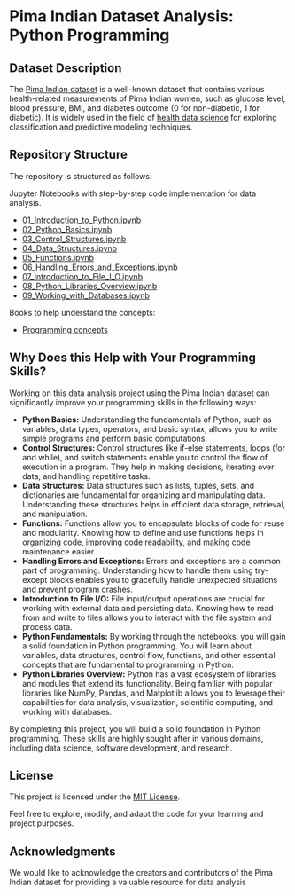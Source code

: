 # Pima Indian Dataset Analysis: Python Programming


## Dataset Description

The [Pima Indian dataset](https://github.com/cloudpedagogy/data-science-programming/blob/main/books/Pima_Indian_Dataset.ipynb) is a well-known dataset that contains various health-related measurements of Pima Indian women, such as glucose level, blood pressure, BMI, and diabetes outcome (0 for non-diabetic, 1 for diabetic). It is widely used in the field of [health data science](https://github.com/cloudpedagogy/data-science-programming/blob/main/books/Health_Data_Science.ipynb) for exploring classification and predictive modeling techniques.

## Repository Structure
The repository is structured as follows:

 Jupyter Notebooks with step-by-step code implementation for data analysis.
  - [01_Introduction_to_Python.ipynb](https://github.com/cloudpedagogy/data-science-programming/blob/main/python-programming/01_Introduction_to_Python.ipynb)
  - [02_Python_Basics.ipynb](https://github.com/cloudpedagogy/data-science-programming/blob/main/python-programming/02_Python_Basics.ipynb)
  - [03_Control_Structures.ipynb](https://github.com/cloudpedagogy/data-science-programming/blob/main/python-programming/03_Control_Structures.ipynb)
  - [04_Data_Structures.ipynb](https://github.com/cloudpedagogy/data-science-programming/blob/main/python-programming/04_Data_Structures.ipynb)
  - [05_Functions.ipynb](https://github.com/cloudpedagogy/data-science-programming/blob/main/python-programming/05_Functions.ipynb)
  - [06_Handling_Errors_and_Exceptions.ipynb](https://github.com/cloudpedagogy/data-science-programming/blob/main/python-programming/06_Handling_Errors_and_Exceptions.ipynb)
  - [07_Introduction_to_File_I_O.ipynb](https://github.com/cloudpedagogy/data-science-programming/blob/main/python-programming/07_Introduction_to_File_I_O.ipynb)
  - [08_Python_Libraries_Overview.ipynb](https://github.com/cloudpedagogy/data-science-programming/blob/main/python-programming/08_Python_Libraries_Overview.ipynb)
  - [09_Working_with_Databases.ipynb](https://github.com/cloudpedagogy/data-science-programming/blob/main/python-programming/09_Working_with_Databases.ipynb)

Books to help understand the concepts:
  - [Programming concepts](https://github.com/cloudpedagogy/books/blob/main/Programming_Concepts.ipynb)

## Why Does this Help with Your Programming Skills?
Working on this data analysis project using the Pima Indian dataset can significantly improve your programming skills in the following ways:

- **Python Basics:** Understanding the fundamentals of Python, such as variables, data types, operators, and basic syntax, allows you to write simple programs and perform basic computations.
- **Control Structures:** Control structures like if-else statements, loops (for and while), and switch statements enable you to control the flow of execution in a program. They help in making decisions, iterating over data, and handling repetitive tasks.
- **Data Structures:** Data structures such as lists, tuples, sets, and dictionaries are fundamental for organizing and manipulating data. Understanding these structures helps in efficient data storage, retrieval, and manipulation.
- **Functions:** Functions allow you to encapsulate blocks of code for reuse and modularity. Knowing how to define and use functions helps in organizing code, improving code readability, and making code maintenance easier.
- **Handling Errors and Exceptions:** Errors and exceptions are a common part of programming. Understanding how to handle them using try-except blocks enables you to gracefully handle unexpected situations and prevent program crashes.
- **Introduction to File I/O:** File input/output operations are crucial for working with external data and persisting data. Knowing how to read from and write to files allows you to interact with the file system and process data.
- **Python Fundamentals:** By working through the notebooks, you will gain a solid foundation in Python programming. You will learn about variables, data structures, control flow, functions, and other essential concepts that are fundamental to programming in Python.
- **Python Libraries Overview:** Python has a vast ecosystem of libraries and modules that extend its functionality. Being familiar with popular libraries like NumPy, Pandas, and Matplotlib allows you to leverage their capabilities for data analysis, visualization, scientific computing, and working with databases.


By completing this project, you will build a solid foundation in Python programming. These skills are highly sought after in various domains, including data science, software development, and research.
## License
This project is licensed under the [MIT License](LICENSE).

Feel free to explore, modify, and adapt the code for your learning and project purposes.

## Acknowledgments
We would like to acknowledge the creators and contributors of the Pima Indian dataset for providing a valuable resource for data analysis

